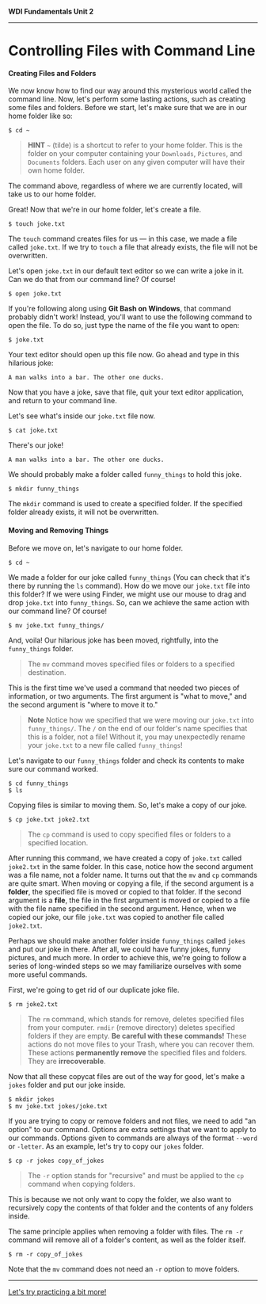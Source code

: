 **WDI Fundamentals Unit 2**

---

# Controlling Files with Command Line 
#### Creating Files and Folders

We now know how to find our way around this mysterious world called the command line. Now, let's perform some lasting actions, such as creating some files and folders. Before we start, let's make sure that we are in our home folder like so:

```
$ cd ~
```

> **HINT** `~` (tilde) is a shortcut to refer to your home folder. This is the folder on your computer containing your `Downloads`, `Pictures`, and `Documents` folders. Each user on any given computer will have their own home folder.

The command above, regardless of where we are currently located, will take us to our
home folder.

Great! Now that we're in our home folder, let's create a file.

```
$ touch joke.txt
```

The `touch` command creates files for us — in this case, we made a file called `joke.txt`. If we try to `touch` a file that already exists, the file will not be overwritten.

Let's open `joke.txt` in our default text editor so we can write a joke in it. Can we do that from our command line? Of course!

```
$ open joke.txt
```

If you're following along using **Git Bash on Windows**, that command probably didn't work! Instead, you'll want to use the following command to open the file. To do so, just type the name of the file you want to open:

```
$ joke.txt
```

Your text editor should open up this file now. Go ahead and type in this hilarious joke:

```
A man walks into a bar. The other one ducks.
```

Now that you have a joke, save that file, quit your text editor application, and return to your command line.

Let's see what's inside our `joke.txt` file now.

```
$ cat joke.txt
```

There's our joke!

```
A man walks into a bar. The other one ducks.
```

We should probably make a folder called `funny_things` to hold this joke.

```
$ mkdir funny_things
```

The `mkdir` command is used to create a specified folder. If the specified folder already exists, it will not be overwritten.


#### Moving and Removing Things

Before we move on, let's navigate to our home folder.

```
$ cd ~
```

We made a folder for our joke called `funny_things` (You can check that it's
there by running the `ls` command). How do we move our `joke.txt` file into this
folder? If we were using Finder, we might use our mouse to drag and drop
`joke.txt` into `funny_things`. So, can we achieve the same action with our command
line? Of course!

```
$ mv joke.txt funny_things/
```

And, voila! Our hilarious joke has been moved, rightfully, into the `funny_things`
folder.

> The `mv` command moves specified files or folders to a specified destination.

This is the first time we've used a command that needed two pieces of
information, or two arguments. The first argument is "what to move," and
the second argument is "where to move it to."

>**Note** Notice how we specified that we were moving our `joke.txt` into `funny_things/`. The `/` on the end of our folder's name specifies that this is a folder, not a file! Without it, you may unexpectedly rename your `joke.txt` to a new file called `funny_things`!


Let's navigate to our `funny_things` folder and check its contents to make sure our command worked.

```
$ cd funny_things
$ ls
```

Copying files is similar to moving them. So, let's make a copy of our joke.

```
$ cp joke.txt joke2.txt
```

> The `cp` command is used to copy specified files or folders to a specified location.

After running this command, we have created a copy of `joke.txt` called `joke2.txt` in the same folder. In this case, notice how the second argument was a file name, not a folder
name. It turns out that the `mv` and `cp` commands are quite smart. When moving or copying
a file, if the second argument is a **folder**, the specified file is moved or
copied to that folder. If the second argument is a **file**, the file in the first argument
is moved or copied to a file with the file name specified in the second argument. Hence, when we copied
our joke, our file `joke.txt` was copied to another file called `joke2.txt`.

Perhaps we should make another folder inside `funny_things` called `jokes` and
put our joke in there. After all, we could have funny jokes, funny pictures, and much
more. In order to achieve this, we're going to follow a series of long-winded
steps so we may familiarize ourselves with some more useful commands.

First, we're going to get rid of our duplicate joke file.

```
$ rm joke2.txt
```

> The `rm` command, which stands for remove, deletes specified files
> from your computer. `rmdir` (remove directory) deletes specified folders
> if they are empty. **Be careful with these commands!** These actions
> do not move files to your Trash, where you can recover them. These
> actions **permanently remove** the specified files and folders. They are
> **irrecoverable**.

Now that all these copycat files are out of the way for good, let's make a `jokes`
folder and put our joke inside.

```
$ mkdir jokes
$ mv joke.txt jokes/joke.txt
```

If you are trying to copy or remove folders and not files, we need to add "an
option" to our command. Options are extra settings that we want to apply to our
commands. Options given to commands are always of the format `--word` or `-letter`.
As an example, let's try to copy our `jokes` folder.

```
$ cp -r jokes copy_of_jokes
```

> The `-r` option stands for "recursive" and must be applied to the `cp`
> command when copying folders.

This is because we not only want to copy the folder, we also want to
recursively copy the contents of that folder and the contents of any folders
inside.

The same principle applies when removing a folder with files. The `rm -r` command will remove all of a folder's content, as well as the folder itself.

```
$ rm -r copy_of_jokes
```

Note that the `mv` command does not need an `-r` option to move folders.

---

[Let's try practicing a bit more!](controlling-files-with-command-line-exercise.md)
